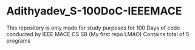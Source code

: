# Adithyadev_S-100DoC-IEEEMACE

This repository is only made for study purposes for 100 Days of code conducted by IEEE MACE CS SB (My first repo LMAO)
Contains total of 5 programs
